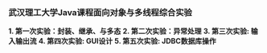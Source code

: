 ### 武汉理工大学Java课程面向对象与多线程综合实验
**1. 第一次实验：封装、继承、与多态**
**2. 第二次实验：异常处理**
**3. 第三次实验:   输入输出流**
**4. 第四次实验:   GUI设计**
**5. 第五次实验:   JDBC数据库操作**





